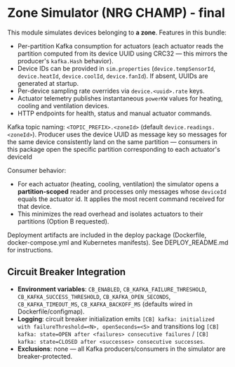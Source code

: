 <!-- v3 -->
<!-- README.md -->
# Zone Simulator (NRG CHAMP) - final

This module simulates devices belonging to **a zone**. Features in this bundle:

- Per-partition Kafka consumption for actuators (each actuator reads the partition computed from its device UUID using CRC32 — this mirrors the producer's `kafka.Hash` behavior).
- Device IDs can be provided in `sim.properties` (`device.tempSensorId`, `device.heatId`, `device.coolId`, `device.fanId`). If absent, UUIDs are generated at startup.
- Per-device sampling rate overrides via `device.<uuid>.rate` keys.
- Actuator telemetry publishes instantaneous `powerKW` values for heating, cooling and ventilation devices.
- HTTP endpoints for health, status and manual actuator commands.

Kafka topic naming: `<TOPIC_PREFIX>.<zoneId>` (default `device.readings.<zoneId>`). Producer uses the device UUID as message key so messages for the same device consistently land on the same partition — consumers in this package open the specific partition corresponding to each actuator's deviceId

Consumer behavior:
- For each actuator (heating, cooling, ventilation) the simulator opens a **partition-scoped** reader and processes only messages whose `deviceId` equals the actuator id. It applies the most recent command received for that device.
- This minimizes the read overhead and isolates actuators to their partitions (Option B requested).

Deployment artifacts are included in the deploy package (Dockerfile, docker-compose.yml and Kubernetes manifests). See DEPLOY_README.md for instructions.

## Circuit Breaker Integration

- **Environment variables**: `CB_ENABLED`, `CB_KAFKA_FAILURE_THRESHOLD`, `CB_KAFKA_SUCCESS_THRESHOLD`, `CB_KAFKA_OPEN_SECONDS`, `CB_KAFKA_TIMEOUT_MS`, `CB_KAFKA_BACKOFF_MS` (defaults wired in Dockerfile/configmap).
- **Logging**: circuit breaker initialization emits `[CB] kafka: initialized with failureThreshold=<N>, openSeconds=<S>` and transitions log `[CB] kafka: state=OPEN after <failures> consecutive failures` / `[CB] kafka: state=CLOSED after <successes> consecutive successes`.
- **Exclusions**: none — all Kafka producers/consumers in the simulator are breaker-protected.
